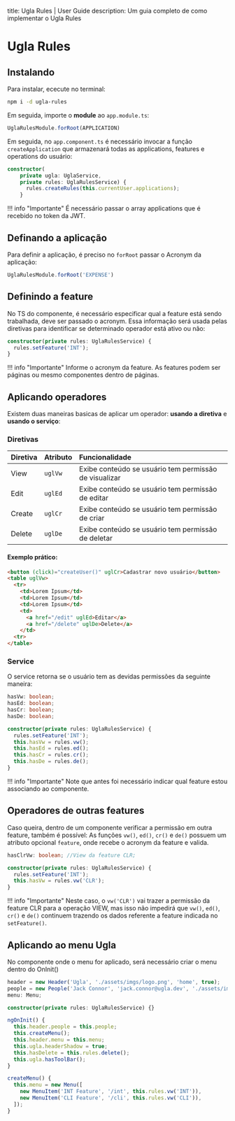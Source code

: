 title: Ugla Rules | User Guide
description: Um guia completo de como implementar o Ugla Rules

# Ugla Rules

## Instalando
Para instalar, ececute no terminal:
```bash
npm i -d ugla-rules
```

Em seguida, importe o **module** ao `app.module.ts`:

```typescript
UglaRulesModule.forRoot(APPLICATION)
```

Em seguida, no `app.component.ts` é necessário invocar a função `createApplication` que armazenará todas as applications, features e operations do usuário:

```typescript
constructor(
    private ugla: UglaService,
    private rules: UglaRulesService) {
      rules.createRules(this.currentUser.applications);
    }
```

!!! info "Importante"
    É necessário passar o array applications que é recebido no token da JWT.

## Definando a aplicação
Para definir a aplicação, é preciso no `forRoot` passar o Acronym da aplicação:

```typescript
UglaRulesModule.forRoot('EXPENSE')
```

## Definindo a feature
No TS do componente, é necessário especificar qual a feature está sendo trabalhada, deve ser passado o acronym.
Essa informação será usada pelas diretivas para identificar se determinado operador está ativo ou não:

```typescript
constructor(private rules: UglaRulesService) {
  rules.setFeature('INT');
}
```

!!! info "Importante"
    Informe o acronym da feature. As features podem ser páginas ou mesmo componentes dentro de páginas.

## Aplicando operadores
Existem duas maneiras basicas de aplicar um operador: **usando a diretiva** e **usando o serviço**:

### Diretivas
Diretiva          |  Atributo   | Funcionalidade
:---------------- | :---------- | :----------------------------------------------------------
View              | `uglVw`     | Exibe conteúdo se usuário tem permissão de visualizar
Edit              | `uglEd`     | Exibe conteúdo se usuário tem permissão de editar
Create            | `uglCr`     | Exibe conteúdo se usuário tem permissão de criar
Delete            | `uglDe`     | Exibe conteúdo se usuário tem permissão de deletar

#### Exemplo prático:
```html
<button (click)="createUser()" uglCr>Cadastrar novo usuário</button>
<table uglVw>
  <tr>
    <td>Lorem Ipsum</td>
    <td>Lorem Ipsum</td>
    <td>Lorem Ipsum</td>
    <td>
      <a href="/edit" uglEd>Editar</a>
      <a href="/delete" uglDe>Delete</a>
    </td>
  <tr>
</table>
```

### Service
O service retorna se o usuário tem as devidas permissões da seguinte maneira:

```typescript
hasVw: boolean;
hasEd: boolean;
hasCr: boolean;
hasDe: boolean;

constructor(private rules: UglaRulesService) {
  rules.setFeature('INT');
  this.hasVw = rules.vw();
  this.hasEd = rules.ed();
  this.hasCr = rules.cr();
  this.hasDe = rules.de();
}
```

!!! info "Importante"
    Note que antes foi necessário indicar qual feature estou associando ao componente.

## Operadores de outras features
Caso queira, dentro de um componente verificar a permissão em outra feature, também é possível:
As funções `vw()`, `ed()`, `cr()` e `de()` possuem um atributo opcional `feature`, onde recebe o acronym da feature e valida.

```typescript
hasClrVw: boolean; //View da feature CLR;

constructor(private rules: UglaRulesService) {
  rules.setFeature('INT');
  this.hasVw = rules.vw('CLR');
}
```

!!! info "Importante"
    Neste caso, o `vw('CLR')` vai trazer a permissão da feature CLR para a operação VIEW, mas isso não impedirá que `vw()`, `ed()`, `cr()` e `de()` continuem trazendo os dados referente a feature indicada no `setFeature()`.

## Aplicando ao menu Ugla
No componente onde o menu for aplicado, será necessário criar o menu dentro do OnInit()

```typescript
header = new Header('Ugla', './assets/imgs/logo.png', 'home', true);
people = new People('Jack Connor', 'jack.connor@ugla.dev', './assets/imgs/people.png');
menu: Menu;

constructor(private rules: UglaRulesService) {}

ngOnInit() {
  this.header.people = this.people;
  this.createMenu();
  this.header.menu = this.menu;
  this.ugla.headerShadow = true;
  this.hasDelete = this.rules.delete();
  this.ugla.hasToolBar();
}

createMenu() {
  this.menu = new Menu([
    new MenuItem('INT Feature', '/int', this.rules.vw('INT')),
    new MenuItem('CLI Feature', '/cli', this.rules.vw('CLI')),
  ]);
}
```